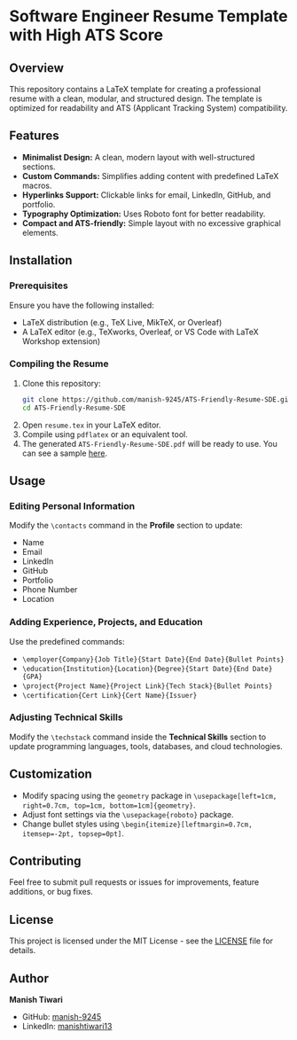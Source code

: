 # Software Engineer Resume Template with High ATS Score

## Overview
This repository contains a LaTeX template for creating a professional resume with a clean, modular, and structured design. The template is optimized for readability and ATS (Applicant Tracking System) compatibility.

## Features
- **Minimalist Design:** A clean, modern layout with well-structured sections.
- **Custom Commands:** Simplifies adding content with predefined LaTeX macros.
- **Hyperlinks Support:** Clickable links for email, LinkedIn, GitHub, and portfolio.
- **Typography Optimization:** Uses Roboto font for better readability.
- **Compact and ATS-friendly:** Simple layout with no excessive graphical elements.

## Installation
### Prerequisites
Ensure you have the following installed:
- LaTeX distribution (e.g., TeX Live, MikTeX, or Overleaf)
- A LaTeX editor (e.g., TeXworks, Overleaf, or VS Code with LaTeX Workshop extension)

### Compiling the Resume
1. Clone this repository:
   ```bash
   git clone https://github.com/manish-9245/ATS-Friendly-Resume-SDE.git
   cd ATS-Friendly-Resume-SDE
   ```
2. Open `resume.tex` in your LaTeX editor.
3. Compile using `pdflatex` or an equivalent tool.
4. The generated `ATS-Friendly-Resume-SDE.pdf` will be ready to use. You can see a sample [here](ATS-Friendly-Resume-SDE.pdf).

## Usage
### Editing Personal Information
Modify the `\contacts` command in the **Profile** section to update:
- Name
- Email
- LinkedIn
- GitHub
- Portfolio
- Phone Number
- Location

### Adding Experience, Projects, and Education
Use the predefined commands:
- `\employer{Company}{Job Title}{Start Date}{End Date}{Bullet Points}`
- `\education{Institution}{Location}{Degree}{Start Date}{End Date}{GPA}`
- `\project{Project Name}{Project Link}{Tech Stack}{Bullet Points}`
- `\certification{Cert Link}{Cert Name}{Issuer}`

### Adjusting Technical Skills
Modify the `\techstack` command inside the **Technical Skills** section to update programming languages, tools, databases, and cloud technologies.

## Customization
- Modify spacing using the `geometry` package in `\usepackage[left=1cm, right=0.7cm, top=1cm, bottom=1cm]{geometry}`.
- Adjust font settings via the `\usepackage{roboto}` package.
- Change bullet styles using `\begin{itemize}[leftmargin=0.7cm, itemsep=-2pt, topsep=0pt]`.

## Contributing
Feel free to submit pull requests or issues for improvements, feature additions, or bug fixes.

## License
This project is licensed under the MIT License - see the [LICENSE](LICENSE) file for details.

## Author
**Manish Tiwari**
- GitHub: [manish-9245](https://github.com/manish-9245)
- LinkedIn: [manishtiwari13](https://www.linkedin.com/in/manishtiwari13/)

